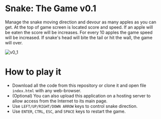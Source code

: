 # Snake: The Game v0.1

Manage the snake moving direction and devour as many apples as you can get. At the top of game screen is located score and speed. If an apple will be eaten the score will be increases. For every 10 apples the game speed will be increased. If snake's head will bite the tail or hit the wall, the game will over.

![v0_1](https://user-images.githubusercontent.com/36193247/232604845-206f440b-cc3f-4b43-8fae-ab7154b5275d.png)

# How to play it

- Download all the code from this repository or clone it and open file `index.html` with any web-browser.
- (Optional) You can also upload this application on a hosting server to allow access from the Internet to its main page.
- Use `LEFT/UP/RIGHT/DOWN ARROW` keys to control snake direction.
- Use `ENTER`, `CTRL`, `ESC`, and `SPACE` keys to restart the game.
